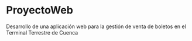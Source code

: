 # ProyectoWeb
Desarrollo de una aplicación web para la gestión de venta de boletos en el Terminal Terrestre de Cuenca
